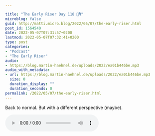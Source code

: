 ```yaml
---

title: "The Early Riser Day 118 🌅🎙"
microblog: false
guid: http://matti.micro.blog/2022/05/07/the-early-riser.html
post_id: 1564540
date: 2022-05-07T07:31:57+0200
lastmod: 2022-05-07T07:32:41+0200
type: post
categories:
- "Podcast"
- "The Early Riser"
audio:
- https://blog.martin-haehnel.de/uploads/2022/ea01b446be.mp3
audio_with_metadata:
- url: https://blog.martin-haehnel.de/uploads/2022/ea01b446be.mp3
  size: 0
  duration_display: ""
  duration_seconds: 0
permalink: /2022/05/07/the-early-riser.html
---
```

Back to normal. But with a different perspective (maybe).

<audio controls="controls" src="https://blog.martin-haehnel.de/uploads/2022/ea01b446be.mp3" preload="metadata" />
